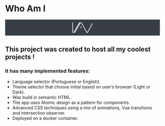 # Who Am I

![Logo_banner.png](src/assets/readmeImages/Logo_banner.png)

## This project was created to host all my coolest projects !

### It has many implemented features:

- Language selector (Portuguese or English).
- Theme selector that choose initial based on user’s browser (Light or Dark).
- Was build in semantic HTML.
- The app uses Atomic design as a pattern for components.
- Advanced CSS techniques using  a mix of animations, Vue transitions and intersection observer.
- Deployed on a docker container.
